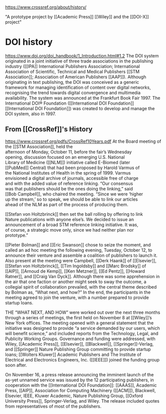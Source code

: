 https://www.crossref.org/about/history/

"A prototype project by [[Academic Press]] [[Wiley]] and the [[DOI-X]] project"

# DOI history

https://www.doi.org/doi_handbook/1_Introduction.html#1.2
The DOI system originated in a joint initiative of three trade associations in the publishing industry ([[IPA]] International Publishers Association; International Association of Scientific, Technical and Medical Publishers [[STM Association]]; Association of American Publishers [[AAP]]). Although originating in text publishing, the DOI was conceived as a generic framework for managing identification of content over digital networks, recognising the trend towards digital convergence and multimedia availability. The system was announced at the Frankfurt Book Fair 1997. The International DOI® Foundation ([[International DOI Foundation]] [[International DOI Foundation]]) was created to develop and manage the DOI system, also in 1997.

## From [[CrossRef]]'s History

https://www.crossref.org/pdfs/CrossRef10Years.pdf
At the Board meeting of the [[STM Association]], held the  
afternoon of Monday, October 11, before the fair’s Wednesday  
opening, discussion focused on an emerging U.S. National  
Library of Medicine ([[NLM]]) initiative called E-Biomed (later  
[[PubMed]] Central) that had been proposed by Harold Varmus of  
the National Institutes of Health in the spring of 1999. Varmus  
envisioned a digital archive of journals, accessible free of charge  
and with the added value of reference linking. “Our consensus  
was that publishers should be the ones doing the linking,” said  
[[Bob Campbell]], who chaired the meeting. “Since we were ‘higher  
up the stream,’ so to speak, we should be able to link our articles  
ahead of the NLM as part of the process of producing them.

[[Stefan von Holtzbrinck]] then set the ball rolling by offering to link  
Nature publications with anyone else’s. We decided to issue an  
announcement of a broad STM reference linking initiative. It was,  
of course, a strategic move only, since we had neither plan nor  
prototype.”

[[Pieter Bolman]]  and [[Eric Swanson]]  chose to seize the moment, and called an ad hoc meeting the following evening, Tuesday, October 12, to announce their venture and assemble a coalition of publishers to launch it. Also present at the meeting were Campbell, [[Derk Haank]] of [[Elsevier]], [[Stefan von Holtzbrinck]], [[Tim Ingoldsby]] and [[Marc Brodsky]] of [[AIP]], [[Arnoud de Kemp]], [[Ken Metzner]], [[Ed Pentz]], [[Howard Ratner]], and [[Craig Van Dyck]]. Although there was some apprehension in the air that one faction or another might seek to sway the outcome, a collegial spirit of collaboration prevailed, with the central theme described by Bolman as, “What next, and how?” In the end, the participants in the meeting agreed to join the venture, with a number prepared to provide startup loans.

THE “WHAT NEXT, AND HOW” were worked out over the next three months through a series of meetings, the first held on November 8 at [[Wiley]]’s New York offices. The meeting opened with a general statement that the initiative was designed to provide “a service demanded by our users, which will benefit science,” and included reports from the Technology, Legal, and Publicity Working Groups. Governance and funding were addressed, with Wiley, [[Academic Press]], [[Elsevier]], [[Blackwell]], [[Springer]]-Verlag, and [[Springer]] Nature Publishing Group committing to provide startup loans; [[Wolters Kluwer]] Academic Publishers and The Institute of Electrical and Electronics Engineers, Inc. ([[IEEE]]) joined the funding group soon after.

On November 16, a press release announcing the imminent launch of the as-yet unnamed service was issued by the 12 participating publishers, in cooperation with the [[International DOI Foundation]]: [[AAAS]], Academic Press, [[AIP]], Association for Computing Machinery ([[ACM]]), Blackwell, Elsevier, IEEE, Kluwer Academic, Nature Publishing Group, [[Oxford University Press]], Springer-Verlag, and Wiley. The release included quotes from representatives of most of the publishers.




